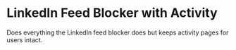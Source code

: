 # LinkedIn Feed Blocker with Activity

Does everything the LinkedIn feed blocker does but keeps activity pages for users intact.
